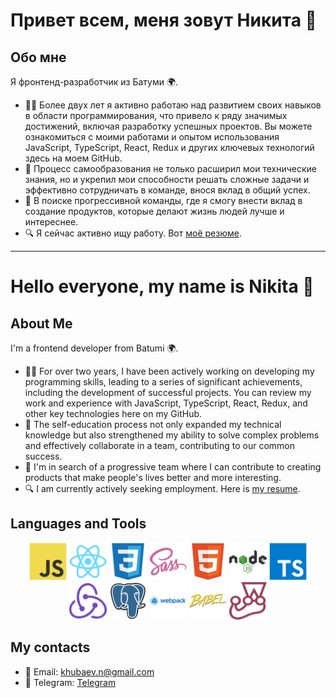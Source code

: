 # Привет всем, меня зовут Никита 👋

## Обо мне
Я фронтенд-разработчик из Батуми 🌍.

- 👩‍💻 Более двух лет я активно работаю над развитием своих навыков в области программирования, что привело к ряду значимых достижений, включая разработку успешных проектов. Вы можете ознакомиться с моими работами и опытом использования JavaScript, TypeScript, React, Redux и других ключевых технологий здесь на моем GitHub.
- 🚀 Процесс самообразования не только расширил мои технические знания, но и укрепил мои способности решать сложные задачи и эффективно сотрудничать в команде, внося вклад в общий успех.
- 🤝 В поиске прогрессивной команды, где я смогу внести вклад в создание продуктов, которые делают жизнь людей лучше и интереснее.
- 🔍 Я сейчас активно ищу работу. Вот [моё резюме](https://disk.yandex.ru/i/kqacd1lOruh3mA).

---

# Hello everyone, my name is Nikita 👋

## About Me
I'm a frontend developer from Batumi 🌍.

- 👩‍💻 For over two years, I have been actively working on developing my programming skills, leading to a series of significant achievements, including the development of successful projects. You can review my work and experience with JavaScript, TypeScript, React, Redux, and other key technologies here on my GitHub.
- 🚀 The self-education process not only expanded my technical knowledge but also strengthened my ability to solve complex problems and effectively collaborate in a team, contributing to our common success.
- 🤝 I'm in search of a progressive team where I can contribute to creating products that make people's lives better and more interesting.
- 🔍 I am currently actively seeking employment. Here is [my resume](https://disk.yandex.ru/i/kqacd1lOruh3mA).

## Languages and Tools
<p align="center">
  <img src="https://github.com/devicons/devicon/blob/master/icons/javascript/javascript-original.svg" alt="JavaScript" width="60" />
  <img src="https://github.com/devicons/devicon/blob/master/icons/react/react-original.svg" alt="React" width="60" />
  <img src="https://github.com/devicons/devicon/blob/master/icons/css3/css3-original.svg" alt="CSS3" width="60" />
  <img src="https://github.com/devicons/devicon/blob/master/icons/sass/sass-original.svg" alt="Sass" width="60" />
  <img src="https://github.com/devicons/devicon/blob/master/icons/html5/html5-original.svg" alt="HTML5" width="60" />
  <img src="https://github.com/devicons/devicon/blob/master/icons/nodejs/nodejs-original-wordmark.svg" alt="Node.js" width="60" />
  <img src="https://github.com/devicons/devicon/blob/master/icons/typescript/typescript-original.svg" alt="TypeScript" width="60" />
  <img src="https://github.com/devicons/devicon/blob/master/icons/redux/redux-original.svg" alt="Redux" width="60" />
  <img src="https://github.com/devicons/devicon/blob/master/icons/postgresql/postgresql-original.svg" alt="PostgreSQL" width="60" />
  <img src="https://github.com/devicons/devicon/blob/master/icons/webpack/webpack-original-wordmark.svg" alt="Webpack" width="60" />
  <img src="https://github.com/devicons/devicon/blob/master/icons/babel/babel-original.svg" alt="Babel" width="60" />
  <img src="https://github.com/devicons/devicon/blob/master/icons/jest/jest-plain.svg" alt="Jest" width="60" />
</p>

## My contacts
- 📧 Email: [khubaev.n@gmail.com](mailto:khubaev.n@gmail.com)
- 💬 Telegram: [Telegram](https://t.me/Nikita_Khubaev)
